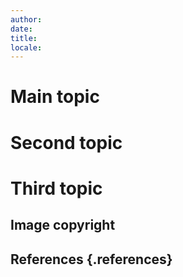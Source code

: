 ```yaml
---
author: 
date: 
title: 
locale: 
---
```


# Main topic

# Second topic

# Third topic

## Image copyright

## References {.references}
